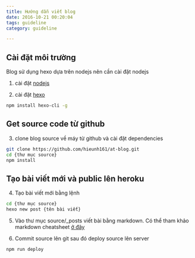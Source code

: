 ```yaml
---
title: Hướng dẫn viết blog
date: 2016-10-21 00:20:04
tags: guideline
category: guideline

---
```


## Cài đặt môi trường

Blog sử dụng hexo dựa trên nodejs nên cần cài đặt nodejs
1. cài đặt [nodejs](https://nodejs.org/en/)

2. cài đặt [hexo](https://hexo.io)

```bash
npm install hexo-cli -g
```

<!-- more -->
## Get source code từ github

3. clone blog source về máy từ github và cài đặt dependencies

```bash
git clone https://github.com/hieunh161/at-blog.git
cd {thư mục source}
npm install
```

## Tạo bài viết mới và public lên heroku

4. Tạo bài viết mới bằng lệnh

```bash
cd {thư mục source}
hexo new post {tên bài viết}
```

5. Vào thư mục source/_posts viết bài bằng markdown. 
Có thể tham khảo markdown cheatsheet [ở đây](https://github.com/adam-p/markdown-here/wiki/Markdown-Cheatsheet)

6. Commit source lên git sau đó deploy source lên server

```bash
npm run deploy
```